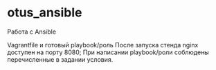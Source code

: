 # otus_ansible
Работа с Ansible

Vagrantfile и готовый playbook/роль
После запуска стенда nginx доступен на порту 8080;
При написании playbook/роли соблюдены перечисленные в задании условия.
